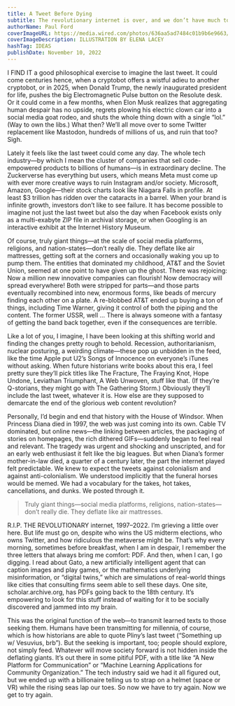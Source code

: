 ```yaml
---
title: A Tweet Before Dying
subtitle: The revolutionary internet is over, and we don’t have much to show for it. A new start is out there, somewhere.
authorName: Paul Ford
coverImageURL: https://media.wired.com/photos/636aa5ad7484c01b9b6e9663/master/w_1920,c_limit/WI120122_ST_Ford_01.jpg
coverImageDescription: ILLUSTRATION BY ELENA LACEY
hashTag: IDEAS
publishDate: November 10, 2022
---
```


I FIND IT a good philosophical exercise to imagine the last tweet. It could come centuries hence, when a cryptobot offers a wistful adieu to another cryptobot, or in 2025, when Donald Trump, the newly inaugurated president for life, pushes the big Electromagnetic Pulse button on the Resolute desk. Or it could come in a few months, when Elon Musk realizes that aggregating human despair has no upside, regrets plowing his electric clown car into a social media goat rodeo, and shuts the whole thing down with a single “lol.” (Way to own the libs.) What then? We’ll all move over to some Twitter replacement like Mastodon, hundreds of millions of us, and ruin that too? Sigh.

Lately it feels like the last tweet could come any day. The whole tech industry—by which I mean the cluster of companies that sell code-empowered products to billions of humans—is in extraordinary decline. The Zuckerverse has everything but users, which means Meta must come up with ever more creative ways to ruin Instagram and/or society. Microsoft, Amazon, Google—their stock charts look like Niagara Falls in profile. At least $3 trillion has ridden over the cataracts in a barrel. When your brand is infinite growth, investors don’t like to see failure. It has become possible to imagine not just the last tweet but also the day when Facebook exists only as a multi-exabyte ZIP file in archival storage, or when Googling is an interactive exhibit at the Internet History Museum.

Of course, truly giant things—at the scale of social media platforms, religions, and nation-states—don’t really die. They deflate like air mattresses, getting soft at the corners and occasionally waking you up to pump them. The entities that dominated my childhood, AT&T and the Soviet Union, seemed at one point to have given up the ghost. There was rejoicing: Now a million new innovative companies can flourish! Now democracy will spread everywhere! Both were stripped for parts—and those parts eventually recombined into new, enormous forms, like beads of mercury finding each other on a plate. A re-blobbed AT&T ended up buying a ton of things, including Time Warner, giving it control of both the piping and the content. The former USSR, well … There is always someone with a fantasy of getting the band back together, even if the consequences are terrible.

Like a lot of you, I imagine, I have been looking at this shifting world and finding the changes pretty rough to behold. Recession, authoritarianism, nuclear posturing, a weirding climate—these pop up unbidden in the feed, like the time Apple put U2’s Songs of Innocence on everyone’s iTunes without asking. When future historians write books about this era, I feel pretty sure they’ll pick titles like The Fracture, The Fraying Knot, Hope Undone, Leviathan Triumphant, A Web Unwoven, stuff like that. (If they’re Q-storians, they might go with The Gathering Storm.) Obviously they’ll include the last tweet, whatever it is. How else are they supposed to demarcate the end of the glorious web content revolution?

Personally, I’d begin and end that history with the House of Windsor. When Princess Diana died in 1997, the web was just coming into its own. Cable TV dominated, but online news—the linking between articles, the packaging of stories on homepages, the rich dithered GIFs—suddenly began to feel real and relevant. The tragedy was urgent and shocking and unscripted, and for an early web enthusiast it felt like the big leagues. But when Diana’s former mother-in-law died, a quarter of a century later, the part the internet played felt predictable. We knew to expect the tweets against colonialism and against anti-colonialism. We understood implicitly that the funeral horses would be memed. We had a vocabulary for the takes, hot takes, cancellations, and dunks. We posted through it.

> Truly giant things—social media platforms, religions, nation-states—don’t really die. They deflate like air mattresses.

R.I.P. THE REVOLUTIONARY internet, 1997–2022. I’m grieving a little over here. But life must go on, despite who wins the US midterm elections, who owns Twitter, and how ridiculous the metaverse might be. That’s why every morning, sometimes before breakfast, when I am in despair, I remember the three letters that always bring me comfort: PDF. And then, when I can, I go digging. I read about Gato, a new artificially intelligent agent that can caption images and play games, or the mathematics underlying misinformation, or “digital twins,” which are simulations of real-world things like cities that consulting firms seem able to sell these days. One site, scholar.archive.org, has PDFs going back to the 18th century. It’s empowering to look for this stuff instead of waiting for it to be socially discovered and jammed into my brain.

This was the original function of the web—to transmit learned texts to those seeking them. Humans have been transmitting for millennia, of course, which is how historians are able to quote Pliny’s last tweet (“Something up w/ Vesuvius, brb”). But the seeking is important, too; people should explore, not simply feed. Whatever will move society forward is not hidden inside the deflating giants. It’s out there in some pitiful PDF, with a title like “A New Platform for Communication” or “Machine Learning Applications for Community Organization.” The tech industry said we had it all figured out, but we ended up with a billionaire telling us to strap on a helmet (space or VR) while the rising seas lap our toes. So now we have to try again. Now we get to try again.

